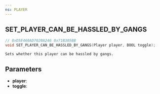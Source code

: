 ```yaml
---
ns: PLAYER
---
```

## SET_PLAYER_CAN_BE_HASSLED_BY_GANGS

```c
// 0xD5E460AD7020A246 0x71B305BB
void SET_PLAYER_CAN_BE_HASSLED_BY_GANGS(Player player, BOOL toggle);
```

```
Sets whether this player can be hassled by gangs.  
```

## Parameters
* **player**: 
* **toggle**: 

